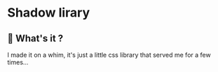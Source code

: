# Shadow lirary

## 🤔 What's it ?

I made it on a whim, it's just a little css library that served me for a few times...
